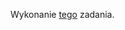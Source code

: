 Wykonanie [tego](https://github.com/marcin-filipiak/notatki_na_zajecia/blob/main/programowanie_aplikacji_mobilnych/rejestracja.md) zadania.
